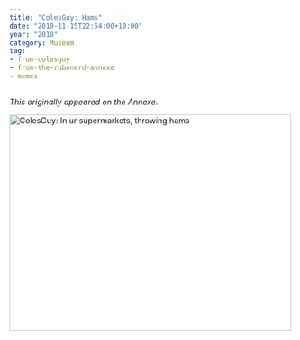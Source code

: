 ```yaml
---
title: "ColesGuy: Hams"
date: "2010-11-15T22:54:00+10:00"
year: "2010"
category: Museum
tag:
- from-colesguy
- from-the-rubenerd-annexe
- memes
---
```

<p style="font-style:italic">This originally appeared on the Annexe.</p>

<p><img src="https://rubenerd.com/files/2010/colesguy-hams.jpg" alt="ColesGuy: In ur supermarkets, throwing hams" style="width:500px; height:385px" /></p>

